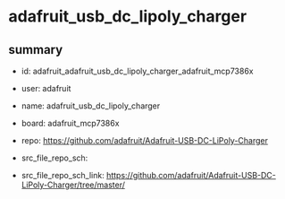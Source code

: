 # adafruit_usb_dc_lipoly_charger
 
## summary 
* id: adafruit_adafruit_usb_dc_lipoly_charger_adafruit_mcp7386x
* user: adafruit
* name: adafruit_usb_dc_lipoly_charger
* board: adafruit_mcp7386x
* repo: https://github.com/adafruit/Adafruit-USB-DC-LiPoly-Charger



* src_file_repo_sch: 
* src_file_repo_sch_link: https://github.com/adafruit/Adafruit-USB-DC-LiPoly-Charger/tree/master/






